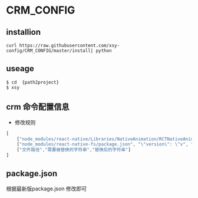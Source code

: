 # CRM_CONFIG


## installion

```shell
curl https://raw.githubusercontent.com/xsy-config/CRM_CONFIG/master/install| python
```


## useage
``` shell
$ cd  {path2project}
$ xsy       
```


## crm  命令配置信息

* 修改规则
```js
[
    ["node_modules/react-native/Libraries/NativeAnimation/RCTNativeAnimatedNodesManager.h", "#import <RCTAnimation/RCTValueAnimatedNode.h>", "#import <RCTValueAnimatedNode.h>"],
    ["node_modules/react-native-fs/package.json", "\"version\": \"v", "\"version\": \""],
    ["文件路径","需要被替换的字符串","替换后的字符串"]
]
```

## package.json 

根据最新版package.json 修改即可
